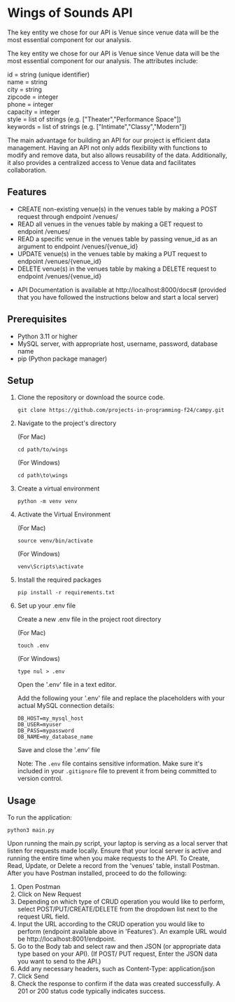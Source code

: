 # Wings of Sounds API
The key entity we chose for our API is Venue since venue data will be the most essential component for our analysis. 

The key entity we chose for our API is Venue since Venue data will be the most essential component for our analysis. The attributes include: <br /> 

id = string (unique identifier)<br />
name = string <br /> 
city = string<br />
zipcode = integer<br />
phone = integer<br />
capacity = integer<br />
style = list of strings (e.g. ["Theater","Performance Space"])<br />
keywords = list of strings (e.g. ["Intimate","Classy","Modern"])

The main advantage for building an API for our project is efficient data management. Having an API not only adds flexibility with functions to modify and remove data, but also allows reusability of the data. Additionally, it also provides a centralized access to Venue data and facilitates collaboration. 


## Features
- CREATE non-existing venue(s) in the venues table by making a POST request through endpoint /venues/
- READ all venues in the venues table by making a GET request to endpoint /venues/
- READ a specific venue in the venues table by passing venue_id as an argument to endpoint /venues/{venue_id}
- UPDATE venue(s) in the venues table by making a PUT request to endpoint /venues/{venue_id}
- DELETE venue(s) in the venues table by making a DELETE request to endpoint /venues/{venue_id}

* API Documentation is available at http://localhost:8000/docs# (provided that you have followed the instructions below and start a local server)


## Prerequisites

- Python 3.11 or higher
- MySQL server, with appropriate host, username, password, database name
- pip (Python package manager)

## Setup

1. Clone the repository or download the source code.
   ```
   git clone https://github.com/projects-in-programming-f24/campy.git
   ```
   
2. Navigate to the project's directory

   (For Mac)
   ```
   cd path/to/wings
   ```
   (For Windows) 
   ```
   cd path\to\wings
   ```


3. Create a virtual environment
   ```
   python -m venv venv
   ```

4. Activate the Virtual Environment 

   (For Mac)
   ```
   source venv/bin/activate
   ```
   (For Windows)
   ```
   venv\Scripts\activate
   ```

5. Install the required packages
   ```
   pip install -r requirements.txt
   ```
 
6. Set up your .env file

   Create a new .env file in the project root directory

   (For Mac)
  
   ```
   touch .env
   ```
   (For Windows)
   ```
   type nul > .env
   ```

   Open the '.env' file in a text editor.

   Add the following your '.env' file and replace the placeholders with your actual MySQL connection details: 
   ```
   DB_HOST=my_mysql_host
   DB_USER=myuser
   DB_PASS=mypassword
   DB_NAME=my_database_name
   ```

   Save and close the '.env' file 

   Note: The `.env` file contains sensitive information. Make sure it's included in your `.gitignore` file to prevent it from being committed to version control.


 
## Usage

To run the application:

```
python3 main.py
```

Upon running the main.py script, your laptop is serving as a local server that listen for requests made locally. Ensure that your local server is active and running the entire time when you make requests to the API. To Create, Read, Update, or Delete a record from the 'venues' table, install Postman. After you have Postman installed, proceed to do the following: 
1. Open Postman
2. Click on New Request
3. Depending on which type of CRUD operation you would like to perform, select POST/PUT/CREATE/DELETE from the dropdown list next to the request URL field.
4. Input the URL according to the CRUD operation you would like to perform (endpoint available above in 'Features'). An example URL would be http://localhost:8001/endpoint.
5. Go to the Body tab and select raw and then JSON (or appropriate data type based on your API).
(If POST/ PUT request, Enter the JSON data you want to send to the API.)
6. Add any necessary headers, such as Content-Type: application/json
7. Click Send
8. Check the response to confirm if the data was created successfully. A 201 or 200 status code typically indicates success.

